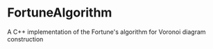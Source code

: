 # FortuneAlgorithm

A C++ implementation of the Fortune's algorithm for Voronoi diagram construction
